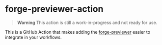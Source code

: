# forge-previewer-action

> **Warning**
> This action is still a work-in-progress and not ready for use.

This is a GitHub Action that makes adding the [forge-previewer](https://github.com/ryangjchandler/forge-previewer) easier to integrate in your workflows.